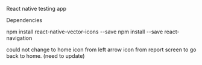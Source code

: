 React native testing app 

Dependencies

npm install react-native-vector-icons --save
npm install --save react-navigation

could not change to home icon from left arrow icon from report screen to go back to home. (need to update)